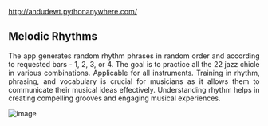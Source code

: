 http://andudewt.pythonanywhere.com/
## Melodic Rhythms 
<p align="justify">
The app generates random rhythm phrases in random order and according to requested bars - 1, 2, 3, or 4.
The goal is to practice all the 22 jazz chicle in various combinations.
Applicable for all instruments.
Training in rhythm, phrasing, and vocabulary is crucial for musicians as it allows them to communicate their musical ideas effectively. Understanding rhythm helps in creating compelling grooves and engaging musical experiences.
</p>

![image](https://github.com/Andrudewt/Rhythm_web_app/assets/137271592/0ef1557c-e929-4087-87e3-c709461119eb)

